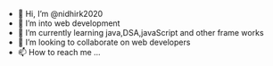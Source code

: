 - 👋 Hi, I’m @nidhirk2020
- 👀 I’m into web development 
- 🌱 I’m currently learning java,DSA,javaScript and other frame works
- 💞️ I’m looking to collaborate on web developers
- 📫 How to reach me ...

<!---
nidhirk2020/nidhirk2020 is a ✨ special ✨ repository because its `README.md` (this file) appears on your GitHub profile.
You can click the Preview link to take a look at your changes.
--->
